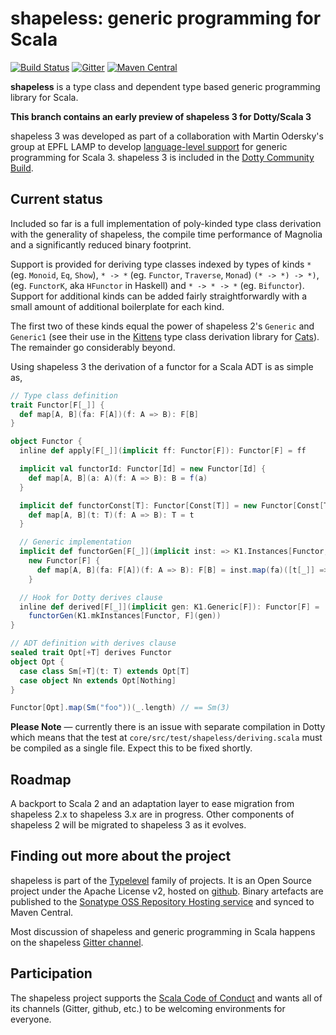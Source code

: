 # shapeless: generic programming for Scala

[![Build Status](https://api.travis-ci.org/milessabin/shapeless.png?branch=master)](https://travis-ci.org/milessabin/shapeless)
[![Gitter](https://badges.gitter.im/Join%20Chat.svg)](https://gitter.im/milessabin/shapeless)
[![Maven Central](https://img.shields.io/maven-central/v/com.chuusai/shapeless_2.13.svg)](https://maven-badges.herokuapp.com/maven-central/com.chuusai/shapeless_2.13)

**shapeless** is a type class and dependent type based generic programming
library for Scala.

**This branch contains an early preview of shapeless 3 for Dotty/Scala 3**

shapeless 3 was developed as part of a collaboration with Martin Odersky's
group at EPFL LAMP to develop [language-level support][mirror] for generic
programming for Scala 3. shapeless 3 is included in the [Dotty Community
Build][communitybuild].

## Current status

Included so far is a full implementation of poly-kinded type class derivation
with the generality of shapeless, the compile time performance of Magnolia and
a significantly reduced binary footprint.

Support is provided for deriving type classes indexed by types of kinds `*`
(eg.  `Monoid`, `Eq`, `Show`), `* -> *` (eg. `Functor`, `Traverse`, `Monad`)
`(* -> *) -> *)`, (eg. `FunctorK`, aka `HFunctor` in Haskell) and `* -> * -> *`
(eg.  `Bifunctor`). Support for additional kinds can be added fairly
straightforwardly with a small amount of additional boilerplate for each kind.

The first two of these kinds equal the power of shapeless 2's `Generic` and
`Generic1` (see their use in the [Kittens][kittens] type class derivation
library for [Cats][cats]). The remainder go considerably beyond.

Using shapeless 3 the derivation of a functor for a Scala ADT is as simple as,

```scala
// Type class definition
trait Functor[F[_]] {
  def map[A, B](fa: F[A])(f: A => B): F[B]
}

object Functor {
  inline def apply[F[_]](implicit ff: Functor[F]): Functor[F] = ff

  implicit val functorId: Functor[Id] = new Functor[Id] {
    def map[A, B](a: A)(f: A => B): B = f(a)
  }

  implicit def functorConst[T]: Functor[Const[T]] = new Functor[Const[T]] {
    def map[A, B](t: T)(f: A => B): T = t
  }

  // Generic implementation
  implicit def functorGen[F[_]](implicit inst: => K1.Instances[Functor, F]): Functor[F] =
    new Functor[F] {
      def map[A, B](fa: F[A])(f: A => B): F[B] = inst.map(fa)([t[_]] => (ft: Functor[t], ta: t[A]) => ft.map(ta)(f))
    }

  // Hook for Dotty derives clause
  inline def derived[F[_]](implicit gen: K1.Generic[F]): Functor[F] =
    functorGen(K1.mkInstances[Functor, F](gen))
}

// ADT definition with derives clause
sealed trait Opt[+T] derives Functor
object Opt {
  case class Sm[+T](t: T) extends Opt[T]
  case object Nn extends Opt[Nothing]
}

Functor[Opt].map(Sm("foo"))(_.length) // == Sm(3)
```

**Please Note** &mdash; currently there is an issue with separate compilation
in Dotty which means that the test at `core/src/test/shapeless/deriving.scala`
must be compiled as a single file. Expect this to be fixed shortly.

## Roadmap

A backport to Scala 2 and an adaptation layer to ease migration from shapeless
2.x to shapeless 3.x are in progress. Other components of shapeless 2 will be
migrated to shapeless 3 as it evolves.

## Finding out more about the project

shapeless is part of the [Typelevel][typelevel] family of projects. It is an
Open Source project under the Apache License v2, hosted on [github][source].
Binary artefacts are published to the [Sonatype OSS Repository Hosting
service][sonatype] and synced to Maven Central.

Most discussion of shapeless and generic programming in Scala happens on the
shapeless [Gitter channel][gitter].

## Participation

The shapeless project supports the [Scala Code of Conduct][codeofconduct] and
wants all of its channels (Gitter, github, etc.) to be welcoming environments
for everyone.

[codeofconduct]: https://www.scala-lang.org/conduct/
[typelevel]: http://typelevel.org/
[source]: https://github.com/milessabin/shapeless
[sonatype]: https://oss.sonatype.org/index.html#nexus-search;quick~shapeless
[gitter]: https://gitter.im/milessabin/shapeless
[mirror]: https://github.com/lampepfl/dotty/pull/6531
[communitybuild]: https://github.com/lampepfl/dotty/pull/6645
[kittens]: https://github.com/typelevel/kittens
[cats]: https://github.com/typelevel/cats
